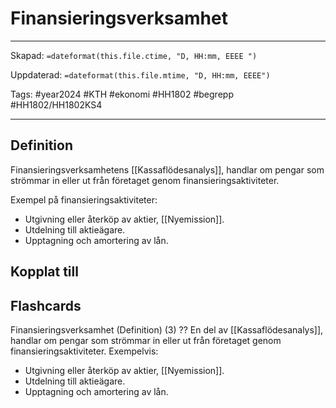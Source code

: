 # Finansieringsverksamhet

---

Skapad: `=dateformat(this.file.ctime, "D, HH:mm, EEEE ")`

Uppdaterad: `=dateformat(this.file.mtime, "D, HH:mm, EEEE")`

Tags: #year2024 #KTH #ekonomi #HH1802 #begrepp #HH1802/HH1802KS4

---

## Definition

Finansieringsverksamhetens [[Kassaflödesanalys]], handlar om pengar som strömmar in eller ut från företaget genom finansieringsaktiviteter.

Exempel på finansieringsaktiviteter:

- Utgivning eller återköp av aktier, [[Nyemission]].
- Utdelning till aktieägare.
- Upptagning och amortering av lån.

## Kopplat till

## Flashcards

Finansieringsverksamhet (Definition) (3)
??
En del av [[Kassaflödesanalys]], handlar om pengar som strömmar in eller ut från företaget genom finansieringsaktiviteter. Exempelvis:
- Utgivning eller återköp av aktier, [[Nyemission]].
- Utdelning till aktieägare.
- Upptagning och amortering av lån.
